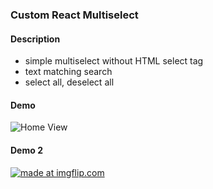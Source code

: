 ### Custom React Multiselect

#### Description
- simple multiselect without HTML select tag
- text matching search
- select all, deselect all

#### Demo
![Home View](https://user-images.githubusercontent.com/22410733/28139240-8a244d2e-6721-11e7-9445-55d765593c5d.png)

#### Demo 2
<a href="https://imgflip.com/gif/1w1xks"><img src="https://i.imgflip.com/1w1xks.gif" title="made at imgflip.com"/></a>


